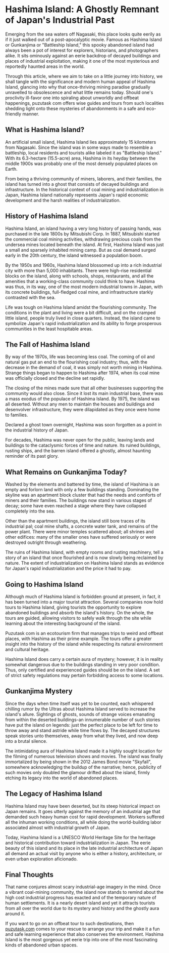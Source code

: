 # Hashima Island: A Ghostly Remnant of Japan's Industrial Past

Emerging from the sea waters off Nagasaki, this place looks quite eerily as if it just walked out of a post-apocalyptic movie. Famous as Hashima Island or Gunkanjima or "Battleship Island," this spooky abandoned island had always been a pot of interest for explorers, historians, and photographers alike. It sits ominously against an eerie backdrop of decayed buildings and places of industrial exploitation, making it one of the most mysterious and reportedly haunted areas in the world.

Through this article, where we aim to take on a little journey into history, we shall tangle with the significance and modern human appeal of Hashima Island, glancing into why that once-thriving mining paradise gradually unravelled to obsolescence and what little remains today. Should one's proclivity ill-favor one into spiraling about unworldly and offbeat happenings, puzutask com offers wise guides and tours from such localities shedding light onto these mysteries of abandonments in a safe and eco-friendly manner.

## What is Hashima Island?

An artificial small island, Hashima Island lies approximately 15 kilometers from Nagasaki. Since the island was in some ways made to resemble a battleship, local residents and tourists alike labeled it as "Battleship Island." With its 6.3-hectare (15.5-acre) area, Hashima in its heyday between the middle 1900s was probably one of the most densely populated places on Earth.

From being a thriving community of miners, laborers, and their families, the island has turned into a ghost that consists of decayed buildings and infrastructure. In the historical context of coal mining and industrialization in Japan, Hashima Island nationally represents Japan's rapid economic development and the harsh realities of industrialization.

## History of Hashima Island

Hashima Island, an island having a very long history of passing hands, was purchased in the late 1800s by Mitsubishi Corp. In 1887, Mitsubishi started the commercial coal mining activities, withdrawing precious coals from the undersea mines located beneath the island. At first, Hashima Island was just a small and sparsely inhabited mining camp. But as coal demand surged early in the 20th century, the island witnessed a population boom.

By the 1950s and 1960s, Hashima Island blossomed up into a rich industrial city with more than 5,000 inhabitants. There were high-rise residential blocks on the island, along with schools, shops, restaurants, and all the amenities that a working-class community could think to have. Hashima was thus, in its way, one of the most modern industrial towns in Japan, with its concrete buildings, full-fledged coal mine, and infrastructure starkly contrasted with the sea.

Life was tough on Hashima Island amidst the flourishing community. The conditions in the plant and living were a bit difficult, and on the cramped little island, people truly lived in close quarters. Instead, the island came to symbolize Japan's rapid industrialization and its ability to forge prosperous communities in the least hospitable areas.

## The Fall of Hashima Island

By way of the 1970s, life was becoming less coal. The coming of oil and natural gas put an end to the flourishing coal industry; thus, with the decrease in the demand of coal, it was simply not worth mining in Hashima. Strange things began to happen to Hashima after 1974, when its coal mine was officially closed and the decline set rapidly.

The closing of the mines made sure that all other businesses supporting the community would also close. Since it lost its main industrial base, there was a mass exodus of the populace of Hashima Island. By 1975, the island was all deserted. Without any men to maintain the houses and buildings and desenvolver infrastructure, they were dilapidated as they once were home to families.

Declared a ghost town overnight, Hashima was soon forgotten as a point in the industrial history of Japan.

For decades, Hashima was never open for the public, leaving lands and buildings to the cataclysmic forces of time and nature. Its ruined buildings, rusting ships, and the barren island offered a ghostly, almost haunting reminder of its past glory.

## What Remains on Gunkanjima Today?

Washed by the elements and battered by time, the island of Hashima is an empty and forlorn land with only a few buildings standing. Dominating the skyline was an apartment block cluster that had the needs and comforts of miners and their families. The buildings now stand in various stages of decay; some have even reached a stage where they have collapsed completely into the sea.

Other than the apartment buildings, the island still bore traces of its industrial pal; coal mine shafts, a concrete water tank, and remains of the power plant. There were minor temples scattered about; all shrines and other edifices: many of the smaller ones have suffered seriously or were destroyed outright through weathering.

The ruins of Hashima Island, with empty rooms and rusting machinery, tell a story of an island that once flourished and is now slowly being reclaimed by nature. The extent of industrialization on Hashima Island stands as evidence for Japan's rapid industrialization and the price it had to pay.

## Going to Hashima Island

Although much of Hashima Island is forbidden ground at present, in fact, it has been turned into a major tourist attraction. Several companies now hold tours to Hashima Island, giving tourists the opportunity to explore abandoned buildings and absorb the island's history. On the whole, the tours are guided, allowing visitors to safely walk through the site while learning about the interesting background of the island.

Puzutask com is an ecotourism firm that manages trips to weird and offbeat places, with Hashima as their prime example. The tours offer a greater insight into the history of the island while respecting its natural environment and cultural heritage.

Hashima Island does carry a certain aura of mystery; however, it is in reality somewhat dangerous due to the buildings standing in very poor condition. Thus, only certified and experienced guides should be on the island. A set of strict safety regulations may pertain forbidding access to some locations.

## Gunkanjima Mystery

Since the days when time itself was yet to be counted, each whispered chilling rumor by the Ultras about Hashima Island served to increase the island's allure. Sightings of ghosts, sounds of strange voices emanating from within the deserted buildings-an innumerable number of such stories have put the island on legends: just the perfect place to be left for time to throw away and stand astride while time flows by. The decayed structures speak stories unto themselves, away from what they lived, and now deep into a brutal silence.

The intimidating aura of Hashima Island made it a highly sought location for the filming of numerous television shows and movies. The island was finally immortalized by being shown in the 2012 James Bond movie "Skyfall", somewhere acknowledging the buildup of the narrative; hence, publicity of such movies only doubled the glamour drifted about the island, firmly etching its legacy into the world of abandoned places.

## The Legacy of Hashima Island

Hashima Island may have been deserted, but its steep historical impact on Japan remains. It goes utterly against the memory of an industrial age that demanded such heavy human cost for rapid development. Workers suffered all the inhuman working conditions, all while doing the world-building labor associated almost with industrial growth of Japan.

Today, Hashima Island is a UNESCO World Heritage Site for the heritage and historical contribution toward industrialization in Japan. The eerie beauty of this island and its place in the late industrial architecture of Japan all demand an actual visit by anyone who is either a history, architecture, or even urban exploration aficionado.

## Final Thoughts

That name conjures almost scary industrial-age imagery in the mind. Once a vibrant coal-mining community, the island now stands to remind about the high cost industrial progress has exacted and of the temporary nature of human settlements. It is a nearly desert island and yet it attracts tourists from all over the world due to its mystery and history and the ghostly aura around it.

If you want to go on an offbeat tour to such destinations, then [puzutask.com](http://puzutask.com) comes to your rescue to arrange your trip and make it a fun and safe learning experience that also conserves the environment. Hashima Island is the most gorgeous yet eerie trip into one of the most fascinating kinds of abandoned urban spaces.
